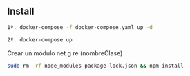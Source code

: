 Install
-------

```bash
1º. docker-compose -f docker-compose.yaml up -d
```
```bash
2º. docker-compose up
```
Crear un módulo
net g re (nombreClase)

```bash
sudo rm -rf node_modules package-lock.json && npm install
```